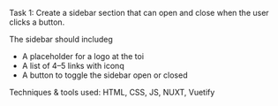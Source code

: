 Task 1:
Create a sidebar section that can open and close when the user clicks a button.

The sidebar should includeg
* A placeholder for a logo at the toi
* A list of 4–5 links with iconq
* A button to toggle the sidebar open or closed

Techniques & tools used:
HTML, CSS, JS, NUXT, Vuetify
